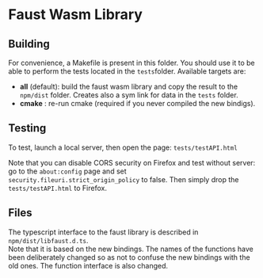 # Faust Wasm Library

## Building

For convenience, a Makefile is present in this folder. 
You should use it to be able to perform the tests located in the `tests`folder.
Available targets are:

- **all** (default): build the faust wasm library and copy the result to the `npm/dist` folder. Creates also a sym link for data in the `tests` folder.
- **cmake** : re-run cmake (required if you never compiled the new bindigs).

## Testing

To test, launch a local server, then open the page: `tests/testAPI.html`

Note that you can disable CORS security on Firefox and test without server: go to the `about:config` page and set  `security.fileuri.strict_origin_policy` to false. Then simply drop the `tests/testAPI.html` to Firefox.

## Files

The typescript interface to the faust library is described in `npm/dist/libfaust.d.ts`.  
Note that it is based on the new bindings. The names of the functions have been deliberately changed so as not to confuse the new bindings with the old ones. The function interface is also changed.
